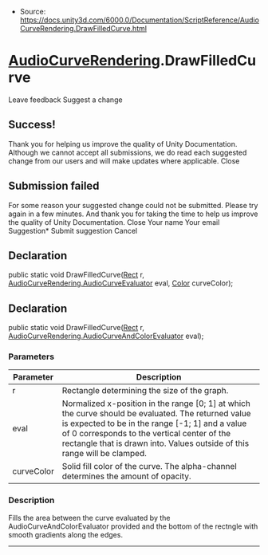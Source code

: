 * Source: https://docs.unity3d.com/6000.0/Documentation/ScriptReference/AudioCurveRendering.DrawFilledCurve.html

#  [AudioCurveRendering](https://docs.unity3d.com/6000.0/Documentation/ScriptReference/AudioCurveRendering.html).DrawFilledCurve
Leave feedback
Suggest a change
## Success!
Thank you for helping us improve the quality of Unity Documentation. Although we cannot accept all submissions, we do read each suggested change from our users and will make updates where applicable.
Close
## Submission failed
For some reason your suggested change could not be submitted. Please <a>try again</a> in a few minutes. And thank you for taking the time to help us improve the quality of Unity Documentation.
Close
Your name Your email Suggestion* Submit suggestion
Cancel
## Declaration
public static void DrawFilledCurve([Rect](https://docs.unity3d.com/6000.0/Documentation/ScriptReference/Rect.html) r, [AudioCurveRendering.AudioCurveEvaluator](https://docs.unity3d.com/6000.0/Documentation/ScriptReference/AudioCurveRendering.AudioCurveEvaluator.html) eval, [Color](https://docs.unity3d.com/6000.0/Documentation/ScriptReference/Color.html) curveColor); 
## Declaration
public static void DrawFilledCurve([Rect](https://docs.unity3d.com/6000.0/Documentation/ScriptReference/Rect.html) r, [AudioCurveRendering.AudioCurveAndColorEvaluator](https://docs.unity3d.com/6000.0/Documentation/ScriptReference/AudioCurveRendering.AudioCurveAndColorEvaluator.html) eval); 
### Parameters
Parameter | Description  
---|---  
r | Rectangle determining the size of the graph.  
eval | Normalized x-position in the range [0; 1] at which the curve should be evaluated. The returned value is expected to be in the range [-1; 1] and a value of 0 corresponds to the vertical center of the rectangle that is drawn into. Values outside of this range will be clamped.  
curveColor | Solid fill color of the curve. The alpha-channel determines the amount of opacity.  
### Description
Fills the area between the curve evaluated by the AudioCurveAndColorEvaluator provided and the bottom of the rectngle with smooth gradients along the edges.
* * *
